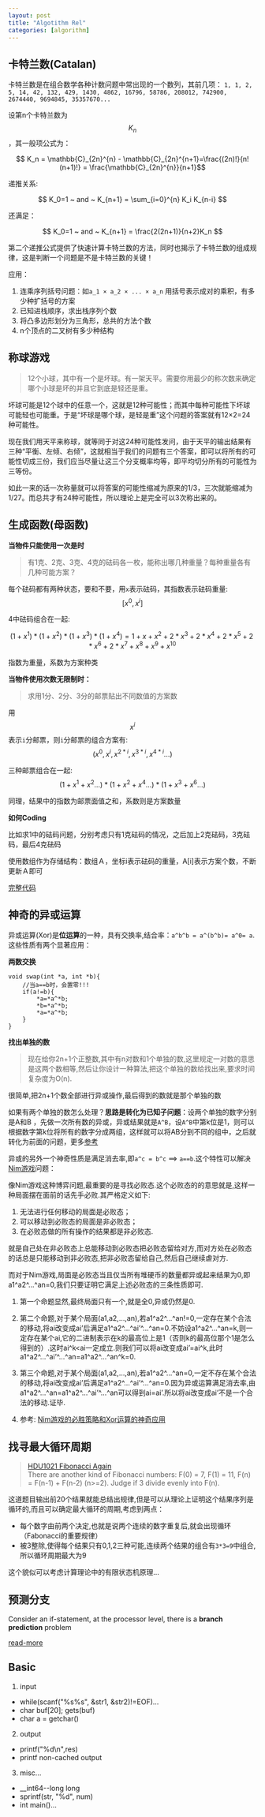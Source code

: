 ```yaml
---
layout: post
title: "Algotithm Rel"
categories: [algorithm] 
---
```


## 卡特兰数(Catalan)

卡特兰数是在组合数学各种计数问题中常出现的一个数列，其前几项： `1, 1, 2, 5, 14, 42, 132, 429, 1430, 4862, 16796, 58786, 208012, 742900, 2674440, 9694845, 35357670...`

设第n个卡特兰数为$$K_n$$，其一般项公式为：

$$ K_n = \mathbb{C}_{2n}^{n} - \mathbb{C}_{2n}^{n+1}=\frac{(2n)!}{n!(n+1)!} = \frac{\mathbb{C}_{2n}^{n}}{n+1}$$

递推关系: 

$$ K_0=1 ~ and ~ K_{n+1} = \sum_{i=0}^{n} K_i K_{n-i} $$

还满足：

$$ K_0=1 ~ and ~ K_{n+1} = \frac{2(2n+1)}{n+2}K_n $$

第二个递推公式提供了快速计算卡特兰数的方法，同时也揭示了卡特兰数的组成规律，这是判断一个问题是不是卡特兰数的关键！

应用：

1. 连乘序列括号问题：如`a_1 × a_2 × ... × a_n` 用括号表示成对的乘积，有多少种扩括号的方案
2. 已知进栈顺序，求出栈序列个数
3. 将凸多边形划分为三角形，总共的方法个数
4. n个顶点的二叉树有多少种结构


## 称球游戏

> 12个小球，其中有一个是坏球。有一架天平。需要你用最少的称次数来确定哪个小球是坏的并且它到底是轻还是重。

坏球可能是12个球中的任意一个，这就是12种可能性；而其中每种可能性下坏球可能轻也可能重。于是“坏球是哪个球，是轻是重”这个问题的答案就有12×2=24种可能性。

现在我们用天平来称球，就等同于对这24种可能性发问，由于天平的输出结果有三种“平衡、左倾、右倾”，这就相当于我们的问题有三个答案，即可以将所有的可能性切成三份，我们应当尽量让这三个分支概率均等，即平均切分所有的可能性为三等份。

如此一来的话一次称量就可以将答案的可能性缩减为原来的1/3，三次就能缩减为1/27。而总共才有24种可能性，所以理论上是完全可以3次称出来的。

## 生成函数(母函数)

**当物件只能使用一次是时**

>有1克、2克、3克、4克的砝码各一枚，能称出哪几种重量？每种重量各有几种可能方案？

每个砝码都有两种状态，要和不要，用`x`表示砝码，其指数表示砝码重量: $$[x^0 , x^i]$$

4中砝码组合在一起: 

$$
(1+x^1)*(1+x^2)*(1+x^3)*(1+x^4)
= 1 + x + x^2 + 2*x^3 + 2*x^4 + 2*x^5 + 2*x^6 + 2*x^7 + x^8 + x^9 + x^{10}
$$

指数为重量，系数为方案种类

**当物件使用次数无限制时：**

>求用1分、2分、3分的邮票贴出不同数值的方案数

用$$x^i$$表示`i`分邮票，则`i`分邮票的组合方案有: $$(x^0 , x^i , x^{2*i} , x^{3*i} , x^{4*i} ... )$$

三种邮票组合在一起: $$(1+x^1+x^2...)*(1+x^2+x^4...)*(1+x^3+x^6...)$$

同理，结果中的指数为邮票面值之和，系数则是方案数量

    
**如何Coding**

比如求1中的砝码问题，分别考虑只有1克砝码的情况，之后加上2克砝码，3克砝码，最后4克砝码

使用数组作为存储结构：数组Ａ，坐标i表示砝码的重量，A[i]表示方案个数，不断更新Ａ即可

[完整代码](https://gist.github.com/wfwei/6249467)


## 神奇的异或运算

异或运算(Xor)是**位运算**的一种，具有交换率,结合率：`a^b^b = a^(b^b)= a^0= a`.这些性质有两个显著应用：

**两数交换**

    void swap(int *a, int *b){
        //当a==b时，会置零!!!
        if(a!=b){
            *a=*a^*b;
            *b=*a^*b;
            *a=*a^*b;
        }
    }

**找出单独的数**   

>现在给你2n+1个正整数,其中有n对数和1个单独的数,这里规定一对数的意思是这两个数相等,然后让你设计一种算法,把这个单独的数给找出来,要求时间复杂度为O(n). 

很简单,把2n+1个数全部进行异或操作,最后得到的数就是那个单独的数

如果有两个单独的数怎么处理？**思路是转化为已知子问题**：设两个单独的数字分别是A和B
，先做一次所有数的异或，异或结果就是`A^B`，设`A^B`中第k位是1，则可以根据数字第k位将所有的数字分成两组，这样就可以将AB分到不同的组中，之后就转化为前面的问题，更多[参考](http://blog.csdn.net/morewindows/article/details/8214003)

异或的另外一个神奇性质是满足消去率,即`a^c = b^c` ==> `a==b`.这个特性可以解决[Nim游戏](http://baike.baidu.com/view/1101962.htm)问题：    

像Nim游戏这种博弈问题,最重要的是寻找必败态.这个必败态的的意思就是,这样一种局面摆在面前的话先手必败.其严格定义如下: 

1. 无法进行任何移动的局面是必败态；
2. 可以移动到必败态的局面是非必败态；
3. 在必败态做的所有操作的结果都是非必败态.  

就是自己处在非必败态上总能移动到必败态把必败态留给对方,而对方处在必败态的话总是只能移动到非必败态,把非必败态留给自己,然后自己继续虐对方.  

而对于Nim游戏,局面是必败态当且仅当所有堆硬币的数量都异或起来结果为0,即a1^a2^...^an=0,我们只要证明它满足上述必败态的三条性质即可.

1. 第一个命题显然,最终局面只有一个,就是全0,异或仍然是0.
2. 第二个命题,对于某个局面(a1,a2,...,an),若a1^a2^...^an!=0,一定存在某个合法的移动,将ai改变成ai’后满足a1^a2^...^ai’^...^an=0.不妨设a1^a2^...^an=k,则一定存在某个ai,它的二进制表示在k的最高位上是1（否则k的最高位那个1是怎么得到的）.这时ai^k<ai一定成立.则我们可以将ai改变成ai’=ai^k,此时a1^a2^...^ai’^...^an=a1^a2^...^an^k=0.
3. 第三个命题,对于某个局面(a1,a2,...,an),若a1^a2^...^an=0,一定不存在某个合法的移动,将ai改变成ai’后满足a1^a2^...^ai’^...^an=0.因为异或运算满足消去率,由a1^a2^...^an=a1^a2^...^ai’^...^an可以得到ai=ai’.所以将ai改变成ai’不是一个合法的移动.证毕.  

4. 参考: [Nim游戏的必胜策略和Xor运算的神奇应用](http://www.physixfan.com/archives/563)

## 找寻最大循环周期 

>[HDU1021 Fibonacci Again](http://acm.hdu.edu.cn/showproblem.php?pid=1021)  
>There are another kind of Fibonacci numbers: F(0) = 7, F(1) = 11, F(n) = F(n-1) + F(n-2) (n>=2). Judge if 3 divide evenly into F(n).

这道题目输出前20个结果就能总结出规律,但是可以从理论上证明这个结果序列是循环的,而且可以确定最大循环的周期,考虑到两点：  
  * 每个数字由前两个决定,也就是说两个连续的数字重复后,就会出现循环（Fabonacci的重要规律）
  * 被3整除,使得每个结果只有0,1,2三种可能,连续两个结果的组合有`3*3=9`中组合,所以循环周期最大为9

这个貌似可以考虑计算理论中的有限状态机原理...

## 预测分支

Consider an if-statement, at the processor level, there is a **branch prediction** problem

[read-more](http://stackoverflow.com/questions/11227809/why-is-processing-a-sorted-array-faster-than-an-unsorted-array)

## Basic

1. input 
  * while(scanf("%s%s", &str1, &str2)!=EOF)...
  * char buf[20]; gets(buf)
  * char a = getchar()

2. output
  * printf("%d\n",res)
  * printf non-cached output

3. misc...
  * __int64--long long
  * sprintf(str, "%d", num)
  * int main()...
